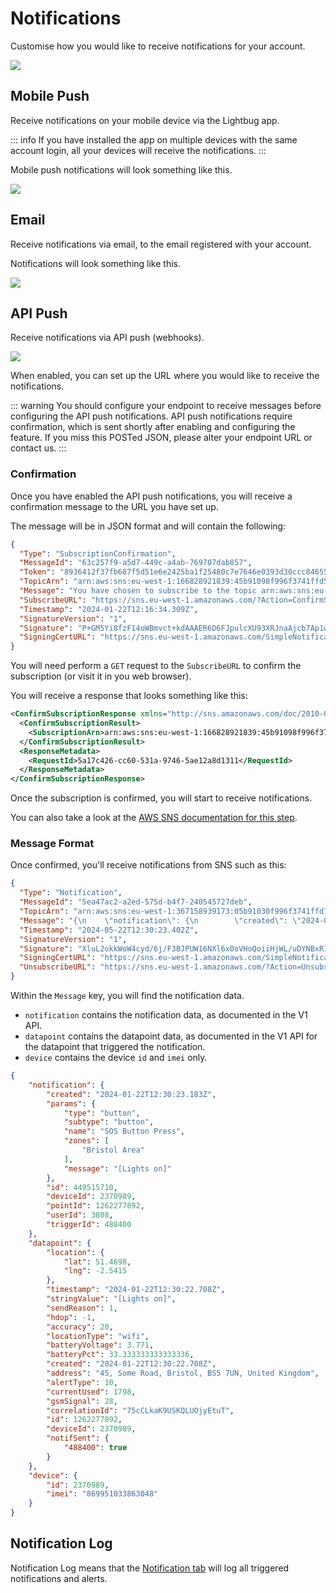 # Notifications

Customise how you would like to receive notifications for your account.

![](https://i.imgur.com/XCb9yCi.png)

## Mobile Push

Receive notifications on your mobile device via the Lightbug app.

::: info
If you have installed the app on multiple devices with the same account login, all your devices will receive the notifications.
:::

Mobile push notifications will look something like this.

![](https://i.imgur.com/4merDoi.png)

## Email

Receive notifications via email, to the email registered with your account.

Notifications will look something like this.

![](https://i.imgur.com/teZScXJ.png)

## API Push

Receive notifications via API push (webhooks).

![](https://i.imgur.com/48NqjQj.png)

When enabled, you can set up the URL where you would like to receive the notifications.

::: warning
You should configure your endpoint to receive messages before configuring the API push notifications.
API push notifications require confirmation, which is sent shortly after enabling and configuring the feature.
If you miss this POSTed JSON, please alter your endpoint URL or contact us.
:::

### Confirmation

Once you have enabled the API push notifications, you will receive a confirmation message to the URL you have set up.

The message will be in JSON format and will contain the following:

```json
{
  "Type": "SubscriptionConfirmation",
  "MessageId": "63c257f9-a5d7-449c-a4ab-769707dab857",
  "Token": "8936412f37fb687f5d51e6e2425ba1f25480c7e7646e0393d30ccc84655338dee5e845c6b08e443f75aa976d915691e8b2bbfc7f8eb6a40114cd1a9c1cbe2e4c7f2de792aec925e7ad47bfcdbfbe8ddfba0052e3724a712029b7868d5e7b00e98b493350955c8615d4e1a0b9ee8ea0175503678cb0d57dea9aaa0f5792091f4c25d49bc05dad423c12850b9cca60a899",
  "TopicArn": "arn:aws:sns:eu-west-1:166828921839:45b91098f996f3741ffd565338aaf123",
  "Message": "You have chosen to subscribe to the topic arn:aws:sns:eu-west-1:166828921839:45b91098f996f3741ffd565338aaf123.\nTo confirm the subscription, visit the SubscribeURL included in this message.",
  "SubscribeURL": "https://sns.eu-west-1.amazonaws.com/?Action=ConfirmSubscription&TopicArn=arn:aws:sns:eu-west-1:166828921839:45b91098f996f3741ffd565338aaf123&Token=2336412f37fb687f5d51e6e2425ba1f25480c7e7646e0393d30ccc84655338dee5e857c6b08e443f75aa976d915691e8b2bbfc7f8eb6a46514cd1a9c1cbe2e4c7f2de792aec925e7da47bfcdbfbe8ddfba0052e3724a712029b7868d5e7b00e98b493350955c8615d4e1a0b9ee8ea0175503678cb0d57dea9aaa0f5792091f4c25d49bc05dad423c12850b9cca60a899",
  "Timestamp": "2024-01-22T12:16:34.309Z",
  "SignatureVersion": "1",
  "Signature": "P+GM5Yi8fzF14oWBmvct+kdAAAER6D6FJpulcXU93XRJnaAjcb7Ap1wBJiNdGlKoAkhTaV1oBen9CIgOB/sQpz76Bd4pjI25xKBu2UNoUsOlHVP0q28e+z26TDZhSi5Jk7K0s7bpauDRsGmrOOY/BFbs1CKrbALy43a8PHT/s5UJcUxWJu/dGrYwBt5Cyt4b2dmwLvA3FvTAE6MQAmrTVr/VNgWWVQ45v55WEpwc6fRjqY9M/G0piSIS3BgUDhQBrQzqKdK5BdYsccnCi3lUfV+TwyLjez6LO+xEndTxuwNMDrta0Y0dDpuY4/v3hV5AuKLAu4VDAkSZmgbBOlA+jI==",
  "SigningCertURL": "https://sns.eu-west-1.amazonaws.com/SimpleNotificationService-11eadc530605d63b8e12a526946ef902.pem"
}
```

You will need perform a `GET` request to the `SubscribeURL` to confirm the subscription (or visit it in you web browser).

You will receive a response that looks something like this:

```xml
<ConfirmSubscriptionResponse xmlns="http://sns.amazonaws.com/doc/2010-03-31/">
  <ConfirmSubscriptionResult>
    <SubscriptionArn>arn:aws:sns:eu-west-1:166828921839:45b91098f996f3741ffd565338aaf123:9c5111bd-7cc0-6213-ca4f-e11a0246f956</SubscriptionArn>
  </ConfirmSubscriptionResult>
  <ResponseMetadata>
    <RequestId>5a17c426-cc60-531a-9746-5ae12a8d1311</RequestId>
  </ResponseMetadata>
</ConfirmSubscriptionResponse>
```

Once the subscription is confirmed, you will start to receive notifications.

You can also take a look at the [AWS SNS documentation for this step](https://docs.aws.amazon.com/sns/latest/dg/SendMessageToHttp.confirm.html).

### Message Format

Once confirmed, you'll receive notifications from SNS such as this:

```json
{
  "Type": "Notification",
  "MessageId": "5ea47ac2-a2ed-575d-b4f7-240545727deb",
  "TopicArn": "arn:aws:sns:eu-west-1:367158939173:05b91030f996f3741ffd765338cbf540",
  "Message": "{\n    \"notification\": {\n        \"created\": \"2024-05-22T12:30:23.183Z\",\n        \"params\": {\n            \"type\": \"button\",\n            \"subtype\": \"button\",\n            \"name\": \"SOS Button Press\",\n            \"zones\": [\n                \"Bristol Area\"\n            ],\n            \"message\": \"[Lights on]\"\n        },\n        \"id\": 449515710,\n        \"deviceId\": 2370989,\n        \"pointId\": 1262277892,\n        \"userId\": 3808,\n        \"triggerId\": 488400\n    },\n    \"datapoint\": {\n        \"location\": {\n            \"lat\": 51.4698623,\n            \"lng\": -2.5415884\n        },\n        \"timestamp\": \"2024-05-22T12:30:22.708Z\",\n        \"stringValue\": \"[Lights on]\",\n        \"sendReason\": 1,\n        \"hdop\": -1,\n        \"accuracy\": 20,\n        \"locationType\": \"wifi\",\n        \"batteryVoltage\": 3.771,\n        \"batteryPct\": 33.333333333333336,\n        \"created\": \"2024-05-22T12:30:22.708Z\",\n        \"address\": \"Lightbug, 35-37 Knapps Lane, Bristol, BS5 7UN, United Kingdom\",\n        \"alertType\": 10,\n        \"currentUsed\": 1798,\n        \"gsmSignal\": 28,\n        \"correlationId\": \"75cCLkeK9USMQLURjyEtuT\",\n        \"id\": 1262277892,\n        \"deviceId\": 2370989,\n        \"notifSent\": {\n            \"488400\": true\n        }\n    },\n    \"device\": {\n        \"id\": 2370989,\n        \"imei\": \"869951033863048\"\n    }\n}",
  "Timestamp": "2024-05-22T12:30:23.402Z",
  "SignatureVersion": "1",
  "Signature": "XluL2okkWoW4cyd/6j/F3BJPUW16NXl6x0oVHoQoiiHjWL/uDYNBxRIeqshcxXZWOlP80lsQt3FUErPM0gbiNJuCmzFk1KpxPQg3rBMLf+Rtw5bl6Xut53afLh0y+NJB7KfUdF4sql49UyYmpLhfdGEcZuZt4PpOjoQ/CT3DK4bzIMV3Y8Fa6ntKY24Yq2NVCAIG6TQG1njzoqawU6xR4cFwWnzn9soZSNMwZVPBVqtMO5VMh0ib+WuJVSFzz3grQYhRjIWDI9v/TSG1+ok1ZyFzmE+9iSU9G2+8jFFVpHpkqTvB+LEMcsBhRuT1/OywLCWLhz2+20ngtnLO4jZ+cw==",
  "SigningCertURL": "https://sns.eu-west-1.amazonaws.com/SimpleNotificationService-60eadc530605d63b8e62a523676ef735.pem",
  "UnsubscribeURL": "https://sns.eu-west-1.amazonaws.com/?Action=Unsubscribe&SubscriptionArn=arn:aws:sns:eu-west-1:367158939173:05b91030f996f3741ffd765338cbf540:9c5935bd-7ce0-4985-ba4f-a88e0246f390"
}
```

Within the `Message` key, you will find the notification data.

 - `notification` contains the notification data, as documented in the V1 API.
 - `datapoint` contains the datapoint data, as documented in the V1 API for the datapoint that triggered the notification.
 - `device` contains the device `id` and `imei` only.

```json
{
    "notification": {
        "created": "2024-01-22T12:30:23.183Z",
        "params": {
            "type": "button",
            "subtype": "button",
            "name": "SOS Button Press",
            "zones": [
                "Bristol Area"
            ],
            "message": "[Lights on]"
        },
        "id": 449515710,
        "deviceId": 2370989,
        "pointId": 1262277892,
        "userId": 3808,
        "triggerId": 488400
    },
    "datapoint": {
        "location": {
            "lat": 51.4698,
            "lng": -2.5415
        },
        "timestamp": "2024-01-22T12:30:22.708Z",
        "stringValue": "[Lights on]",
        "sendReason": 1,
        "hdop": -1,
        "accuracy": 20,
        "locationType": "wifi",
        "batteryVoltage": 3.771,
        "batteryPct": 33.333333333333336,
        "created": "2024-01-22T12:30:22.708Z",
        "address": "45, Some Road, Bristol, BS5 7UN, United Kingdom",
        "alertType": 10,
        "currentUsed": 1798,
        "gsmSignal": 28,
        "correlationId": "75cCLkaK9USKQLUOjyEtuT",
        "id": 1262277892,
        "deviceId": 2370989,
        "notifSent": {
            "488400": true
        }
    },
    "device": {
        "id": 2370989,
        "imei": "869951033863048"
    }
}
```


## Notification Log

Notification Log means that the [Notification tab](/apps/cloud/notifications.html) will log all triggered notifications and alerts.
